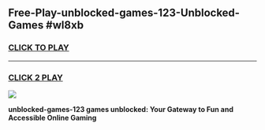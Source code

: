 
## Free-Play-unblocked-games-123-Unblocked-Games #wl8xb
<h3>
<a href="https://news.freeplayer.one?title=unblocked-games-123&ref=8M">CLICK TO PLAY</a></h3>
<hr>

<h3>
<a href="https://news.freeplayer.one?title=unblocked-games-123&ref=8M">CLICK 2 PLAY</a>
  
</h3>

<a href="https://news.freeplayer.one?title=unblocked-games-123&ref=8M"><img src="https://clearcache.store/games.png"></a>


**unblocked-games-123 games unblocked: Your Gateway to Fun and Accessible Online Gaming**
